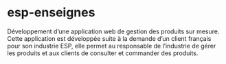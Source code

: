 # esp-enseignes
Développement d’une application web de gestion des produits sur mesure. Cette application est développée suite à la demande d’un client français pour son industrie ESP, elle permet au responsable de l’industrie de gérer les produits et aux clients de consulter et commander des produits. 
